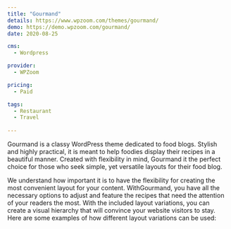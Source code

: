 ```yaml
---
title: "Gourmand"
details: https://www.wpzoom.com/themes/gourmand/
demo: https://demo.wpzoom.com/gourmand/
date: 2020-08-25

cms: 
  - Wordpress

provider: 
  - WPZoom

pricing:
  - Paid

tags:
  - Restaurant
  - Travel
  
---
```


Gourmand is a classy WordPress theme dedicated to food blogs. Stylish and highly practical, it is meant to help foodies display their recipes in a beautiful manner. Created with flexibility in mind, Gourmand it the perfect choice for those who seek simple, yet versatile layouts for their food blog.

We understand how important it is to have the flexibility for creating the most convenient layout for your content. WithGourmand, you have all the necessary options to adjust and feature the recipes that need the attention of your readers the most. With the included layout variations, you can create a visual hierarchy that will convince your website visitors to stay. Here are some examples of how different layout variations can be used: